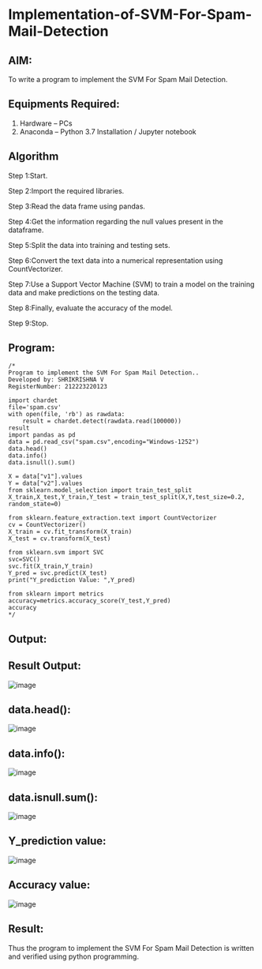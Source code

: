 # Implementation-of-SVM-For-Spam-Mail-Detection

## AIM:
To write a program to implement the SVM For Spam Mail Detection.

## Equipments Required:
1. Hardware – PCs
2. Anaconda – Python 3.7 Installation / Jupyter notebook

## Algorithm
Step 1:Start.

Step 2:Import the required libraries.

Step 3:Read the data frame using pandas.

Step 4:Get the information regarding the null values present in the dataframe. 

Step 5:Split the data into training and testing sets.

Step 6:Convert the text data into a numerical representation using CountVectorizer. 

Step 7:Use a Support Vector Machine (SVM) to train a model on the training data and make predictions on the testing data.

Step 8:Finally, evaluate the accuracy of the model.

Step 9:Stop. 

## Program:
```.
/*
Program to implement the SVM For Spam Mail Detection..
Developed by: SHRIKRISHNA V
RegisterNumber: 212223220123

import chardet 
file='spam.csv'
with open(file, 'rb') as rawdata: 
    result = chardet.detect(rawdata.read(100000))
result
import pandas as pd
data = pd.read_csv("spam.csv",encoding="Windows-1252")
data.head()
data.info()
data.isnull().sum()

X = data["v1"].values
Y = data["v2"].values
from sklearn.model_selection import train_test_split
X_train,X_test,Y_train,Y_test = train_test_split(X,Y,test_size=0.2, random_state=0)

from sklearn.feature_extraction.text import CountVectorizer
cv = CountVectorizer()
X_train = cv.fit_transform(X_train)
X_test = cv.transform(X_test)

from sklearn.svm import SVC
svc=SVC()
svc.fit(X_train,Y_train)
Y_pred = svc.predict(X_test)
print("Y_prediction Value: ",Y_pred)

from sklearn import metrics
accuracy=metrics.accuracy_score(Y_test,Y_pred)
accuracy 
*/
```

## Output:
## Result Output:
![image](https://github.com/Abinavsankar/Implementation-of-SVM-For-Spam-Mail-Detection/assets/119103734/583da52e-5fa6-4257-bc36-0bb606d3b023)

## data.head():
![image](https://github.com/Abinavsankar/Implementation-of-SVM-For-Spam-Mail-Detection/assets/119103734/b52c79de-8a0d-4627-816c-c852ccbc6468)

## data.info():
![image](https://github.com/Abinavsankar/Implementation-of-SVM-For-Spam-Mail-Detection/assets/119103734/7e723b14-22df-4021-b83c-568c1bbfc8d8)

## data.isnull.sum():
![image](https://github.com/Abinavsankar/Implementation-of-SVM-For-Spam-Mail-Detection/assets/119103734/334eac10-f78a-484f-9d50-29a99a98ee96)

## Y_prediction value:
![image](https://github.com/Abinavsankar/Implementation-of-SVM-For-Spam-Mail-Detection/assets/119103734/4ee49436-a061-4a34-9219-e1990be0955e)

## Accuracy value:
![image](https://github.com/Abinavsankar/Implementation-of-SVM-For-Spam-Mail-Detection/assets/119103734/b6a53556-d203-4a9b-8c96-f4bb98c970b6)

## Result:
Thus the program to implement the SVM For Spam Mail Detection is written and verified using python programming.
